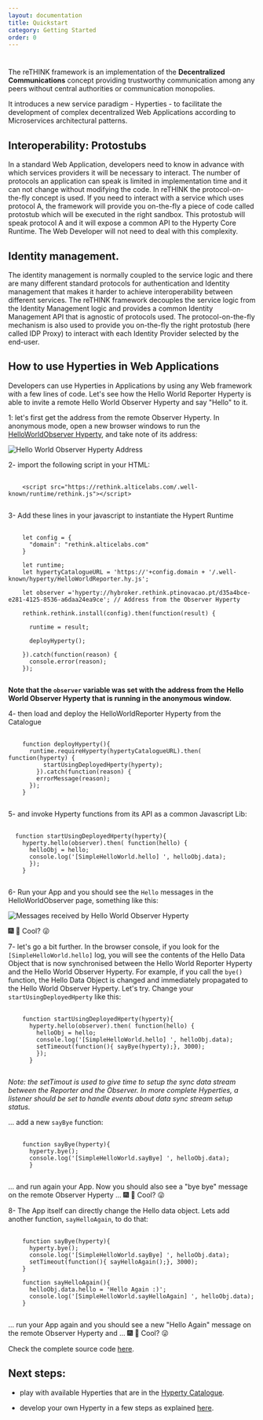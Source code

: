 ```yaml
---
layout: documentation
title: Quickstart
category: Getting Started
order: 0
---
```


<h1></h1>
<h1></h1>

The reTHINK framework is an implementation of the
**Decentralized Communications** concept providing trustworthy communication among any peers without central authorities or communication monopolies.

It introduces a new service paradigm - Hyperties - to facilitate the development of complex decentralized Web Applications according to Microservices architectural patterns.

## Interoperability: Protostubs

In a standard Web Application, developers need to know in advance with which services providers it will be necessary to interact. The number of protocols an application can speak is limited in implementation time and it can not change without modifying the code. In reTHINK the protocol-on-the-fly concept is used. If you need to interact with a service which uses protocol A, the framework will provide you on-the-fly a piece of code called protostub which will be executed in the right sandbox. This protostub will speak protocol A and it will expose a common API to the Hyperty Core Runtime. The Web Developer will not need to deal with this complexity.   

## Identity management.

The identity management is normally coupled to the service logic and there are many different standard protocols for authentication and Identity management that makes it harder to achieve interoperability between different services. The reTHINK framework decouples the service logic from the Identity Management logic and provides a common Identity Management API that is agnostic of protocols used. The protocol-on-the-fly mechanism is also used to provide you on-the-fly the right protostub (here called IDP Proxy) to interact with each Identity Provider selected by the end-user.

## How to use Hyperties in Web Applications

Developers can use Hyperties in Applications by using any Web framework with a few lines of code. Let's see how the Hello World Reporter Hyperty is able to invite a remote Hello World Observer Hyperty and say "Hello" to it.

1: let's first get the address from the remote Observer Hyperty. In anonymous mode, open a new browser windows to run the [HelloWorldObserver Hyperty](https://rethink-project.github.io/dev-hyperty/demos/hello-world-observer/), and take note of its address:

![Hello World Observer Hyperty Address](../../img/tutorials/helloWorldDemo1.png)

2- import the following script in your HTML:

<pre class="line-numbers">
  <code class="language-markup">
    &lt;script src="https://rethink.alticelabs.com/.well-known/runtime/rethink.js">&lt;/script>
  </code>
</pre>

3- Add these lines in your javascript to instantiate the Hypert Runtime

<pre class="line-numbers">
  <code class="language-javascript">
    let config = {
      "domain": "rethink.alticelabs.com"
    }

    let runtime;
    let hypertyCatalogueURL = 'https://'+config.domain + '/.well-known/hyperty/HelloWorldReporter.hy.js';

    let observer ='hyperty://hybroker.rethink.ptinovacao.pt/d35a4bce-e281-4125-8536-a6daa24ea9ce'; // Address from the Observer Hyperty

    rethink.rethink.install(config).then(function(result) {

      runtime = result;

      deployHyperty();

    }).catch(function(reason) {
      console.error(reason);
    });
  </code>
</pre>

**Note that the `observer` variable was set with the address from the Hello World Observer Hyperty that is running in the anonymous window.**

4- then load and deploy the HelloWorldReporter Hyperty from the Catalogue

<pre class="line-numbers">
  <code class="language-javascript">
    function deployHyperty(){
      runtime.requireHyperty(hypertyCatalogueURL).then( function(hyperty) {
          startUsingDeployedHperty(hyperty);
        }).catch(function(reason) {
        errorMessage(reason);
      });
    }
  </code>
</pre>

5- and invoke Hyperty functions from its API as a common Javascript Lib:

<pre class="line-numbers">
  <code class="language-javascript">
  function startUsingDeployedHperty(hyperty){
    hyperty.hello(observer).then( function(hello) {
      helloObj = hello;
      console.log('[SimpleHelloWorld.hello] ', helloObj.data);
      });
    }
  </code>
</pre>

6- Run your App and you should see the `Hello` messages in the HelloWorldObserver page, something like this:

![Messages received by Hello World Observer Hyperty ](../../img/tutorials/helloWorldDemo2.png)

:fireworks: :rocket:  Cool? :stuck_out_tongue_winking_eye:


7- let's go a bit further. In the browser console, if you look for the `[SimpleHelloWorld.hello]` log, you will see the contents of the Hello Data Object that is now synchronised between the Hello World Reporter Hyperty and the Hello World Observer Hyperty. For example, if you call the `bye()` function, the Hello Data Object is changed and immediately propagated to the Hello World Observer Hyperty. Let's try. Change your `startUsingDeployedHperty` like this:

<pre class="line-numbers">
  <code class="language-javascript">
    function startUsingDeployedHperty(hyperty){
      hyperty.hello(observer).then( function(hello) {
        helloObj = hello;
        console.log('[SimpleHelloWorld.hello] ', helloObj.data);
        setTimeout(function(){ sayBye(hyperty);}, 3000);
        });
      }
  </code>
</pre>

*Note: the setTimout is used to give time to setup the sync data stream between the Reporter and the Observer. In more complete Hyperties, a listener should be set to handle events about data sync stream setup status.*

... add a new `sayBye` function:

<pre class="line-numbers">
  <code class="language-javascript">
    function sayBye(hyperty){
      hyperty.bye();
      console.log('[SimpleHelloWorld.sayBye] ', helloObj.data);
      }
  </code>
</pre>


... and run again your App. Now you should also see a "bye bye" message on the remote Observer Hyperty ... :fireworks: :rocket:  Cool? :stuck_out_tongue_winking_eye:


8- The App itself can directly change the Hello data object. Lets add another function, `sayHelloAgain`, to do that:

<pre class="line-numbers">
  <code class="language-javascript">
    function sayBye(hyperty){
      hyperty.bye();
      console.log('[SimpleHelloWorld.sayBye] ', helloObj.data);
      setTimeout(function(){ sayHelloAgain();}, 3000);
    }

    function sayHelloAgain(){
      helloObj.data.hello = 'Hello Again :)';
      console.log('[SimpleHelloWorld.sayHelloAgain] ', helloObj.data);
    }
  </code>
</pre>

... run your App again and you should see a new "Hello Again" message on the remote Observer Hyperty and ... :fireworks: :rocket:  Cool? :stuck_out_tongue_winking_eye:


Check the complete source code [here](https://github.com/reTHINK-project/dev-protostubs/tree/master/docs/demos/hello-world-reporter).


## Next steps:

 - play with available Hyperties that are in the [Hyperty Catalogue](../../../dev-protostubs).

 - develop your own Hyperty in a few steps as explained [here](../development-of-hyperties).

